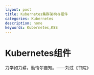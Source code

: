 ```yaml
---
layout: post
title: Kubernetes集群架构与组件
categories: Kubernetes
description: none
keywords: Kubernetes,K8S
---
```

# Kubernetes组件
力学如力耕，勤惰尔自知。——刘过《书院》    
